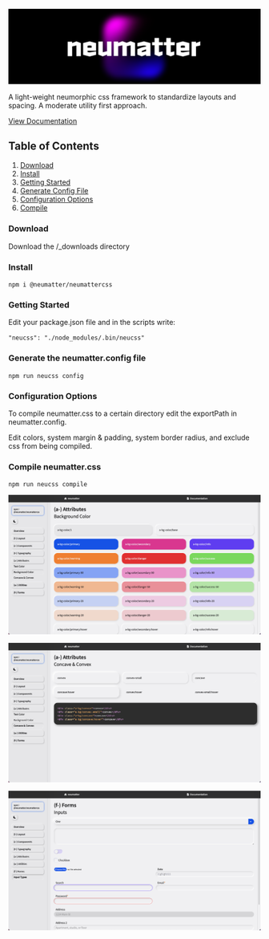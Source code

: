 ![plot](https://github.com/Clyng57/neumatter/raw/main/public/neumatter-logo-blackBG-01.svg)

A light-weight neumorphic css framework to standardize layouts and spacing. 
A moderate utility first approach.

[ View Documentation ](https://neumattercss.com)

## Table of Contents
1. [ Download ](#download) <br />
2. [ Install ](#install) <br />
3. [ Getting Started ](#gettingstarted) <br />
4. [ Generate Config File ](#genconfig) <br />
5. [ Configuration Options ](#config) <br />
6. [ Compile ](#compile) <br />

<a name="download"></a>
### Download
Download the /_downloads directory

<a name="install"></a>
### Install
    
    npm i @neumatter/neumattercss 

<a name="gettingstarted"></a>
### Getting Started
Edit your package.json file and in the scripts write:
    
    "neucss": "./node_modules/.bin/neucss"

<a name="genconfig"></a>
### Generate the neumatter.config file
    
    npm run neucss config

<a name="config"></a>
### Configuration Options
To compile neumatter.css to a certain directory edit the exportPath in neumatter.config.

Edit colors, system margin & padding, system border radius, and exclude css from being compiled.

<a name="compile"></a>
### Compile neumatter.css
    
    npm run neucss compile


![plot](https://github.com/Clyng57/neumatter/raw/main/public/neumattercssBGColorPage.png)


![plot](https://github.com/Clyng57/neumatter/raw/main/public/neumattercssConcavePage.png)


![plot](https://github.com/Clyng57/neumatter/raw/main/public/neumattercssFormPage.png)

